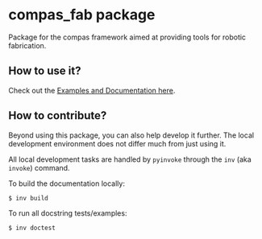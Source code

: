 # compas_fab package

Package for the compas framework aimed at providing tools for robotic fabrication.

## How to use it?

Check out the [Examples and Documentation here](https://gramaziokohler.github.io/compas_fab).

## How to contribute?

Beyond using this package, you can also help develop it further.
The local development environment does not differ much from just using it.

All local development tasks are handled by `pyinvoke` through the `inv` (aka `invoke`) command.

To build the documentation locally:

    $ inv build

To run all docstring tests/examples:

    $ inv doctest

